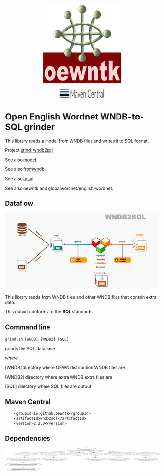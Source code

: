 <p align="center">
<img width="256" height="256" src="images/oewntk.png" alt="OEWNTK">
</p>
<p align="center">
<img width="150" src="images/mavencentral.png" alt="MavenCentral">
</p>

# Open English Wordnet WNDB-to-SQL grinder

This library reads a model from WNDB files and writes it to SQL format.

Project [grind_wndb2sql](https://github.com/oewntk/grind_wndb2sql)

See also [model](https://github.com/oewntk/model/blob/master/README.md).

See also [fromwndb](https://github.com/oewntk/fromwndb/blob/master/README.md).

See also [tosql](https://github.com/oewntk/tosql/blob/master/README.md).

See also [oewntk](https://github.com/oewntk)
and [globalwordnet/english-wordnet](https://github.com/globalwordnet/english-wordnet).

## Dataflow

![Dataflow](images/dataflow_wndb2sql.png  "Dataflow")

This library reads from WNDB files and other WNDB files that contain extra data.

This output conforms to the **SQL** standards.

## Command line

`grind.sh [WNDB] [WNDB2] [SQL]`

grinds the SQL database

*where*

[WNDB] directory where OEWN distribution WNDB files are

[WNDB2] directory where extra WNDB extra files are

[SQL] directory where SQL files are output

## Maven Central

		<groupId>io.github.oewntk</groupId>
		<artifactId>wndb2sql</artifactId>
		<version>2.2.0</version>

## Dependencies

![Dependencies](images/grind-wndb2sql.png  "Dataflow")
